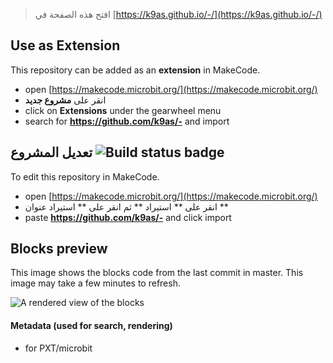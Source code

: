 
> افتح هذه الصفحة في [https://k9as.github.io/-/](https://k9as.github.io/-/)

## Use as Extension

This repository can be added as an **extension** in MakeCode.

* open [https://makecode.microbit.org/](https://makecode.microbit.org/)
* انقر على **مشروع جديد**
* click on **Extensions** under the gearwheel menu
* search for **https://github.com/k9as/-** and import

## تعديل المشروع ![Build status badge](https://github.com/k9as/-/workflows/MakeCode/badge.svg)

To edit this repository in MakeCode.

* open [https://makecode.microbit.org/](https://makecode.microbit.org/)
* انقر على ** استيراد ** ثم انقر على ** استيراد عنوان **
* paste **https://github.com/k9as/-** and click import

## Blocks preview

This image shows the blocks code from the last commit in master.
This image may take a few minutes to refresh.

![A rendered view of the blocks](https://github.com/k9as/-/raw/master/.github/makecode/blocks.png)

#### Metadata (used for search, rendering)

* for PXT/microbit
<script src="https://makecode.com/gh-pages-embed.js"></script><script>makeCodeRender("{{ site.makecode.home_url }}", "{{ site.github.owner_name }}/{{ site.github.repository_name }}");</script>
